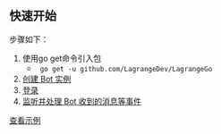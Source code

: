 ## 快速开始

步骤如下：
1. 使用go get命令引入包
   - ` go get -u github.com/LagrangeDev/LagrangeGo`
2. [创建 Bot 实例](/examples/createClient)
3. [登录](/examples/login)
4. [监听并处理 Bot 收到的消息等事件](/examples/event)

[查看示例](/examples/)
